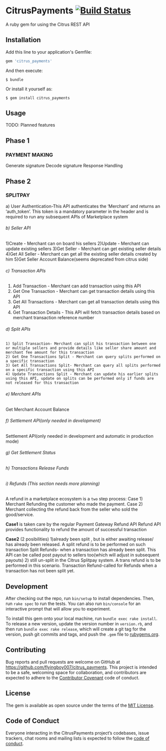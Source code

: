 # CitrusPayments [![Build Status](https://travis-ci.org/flyingboy007/citrus_payments.svg?branch=master)](https://travis-ci.org/flyingboy007/citrus_payments)

A ruby gem for using the Citrus REST API

## Installation

Add this line to your application's Gemfile:

```ruby
gem 'citrus_payments'
```

And then execute:

    $ bundle

Or install it yourself as:

    $ gem install citrus_payments

## Usage

TODO: Planned features

## Phase 1
### PAYMENT MAKING
  Generate signature
  Decode signature
  Response Handling

## Phase 2
### SPLITPAY
  a) User Authentication-This API authenticates the ‘Merchant’ and returns an ‘auth_token’. This token is a mandatory parameter in the header and is required to run any subsequent APIs of Marketplace system
######  b) Seller API 
   1)Create - Merchant can on board his sellers
    2)Update  - Merchant can update existing sellers
    3)Get Seller - Merchant can get existing seller details
    4)Get All Seller - Merchant can get all the existing seller details created by him 
    5)Get Seller Account Balance(seems deprecated from citrus side)
######  c) Transaction APIs
 
   1) Add Transaction - Merchant can add transaction using this API
   2) Get One Transaction - Merchant can get transaction details using this API
   3) Get All Transactions - Merchant can get all transaction details using this API
   4) Get Transaction Details - This API will fetch transaction details based on merchant transaction reference number
###### d) Split APIs 
    1) Split Transaction- Merchant can split his transaction between one or multiple sellers and provide details like seller share amount and merchant fee amount for this transaction
    2) Get One Transactions Split - Merchant can query splits performed on a specific transaction
    3) Get All Transactions Split- Merchant can query all splits performed on a specific transaction using this API
    4) Update Transactions Split - Merchant can update his earlier splits using this API, update on splits can be performed only if funds are not released for this transaction
######  e) Merchant APIs
  Get Merchant Account Balance
  
###### f) Settlement API(only needed in development) 

Settlement API(only needed in development and automatic in production mode)
######  g) Get Settlement Status 
######  h) Transactions Release Funds

###### i) Refunds (This section needs more planning)
A refund in a marketplace ecosystem is a `two` step process:
 Case 1) Merchant Refunding the customer who made the payment.
 Case 2) Merchant collecting the refund back from the seller who sold the good/service.
 
 **Case1** is taken care by the regular Payment Gateway Refund API
   Refund API provides functionality to refund the amount of successful transaction
   
 **Case2** (2 posibilities)
  1)already been split , but is either awaiting release/ has already been released.
     A split refund is to be performed on such transaction
      Split Refunds- when a transaction has already been split. This API can be called post payout to sellers too(which will adjust in subsequent payouts)
  2) still un-split in the Citrus Splitpay system.
     A trans refund is to be performed in this scenario. 
      Transaction Refund-called for Refunds when a transaction has not been split yet.



## Development

After checking out the repo, run `bin/setup` to install dependencies. Then, run `rake spec` to run the tests. You can also run `bin/console` for an interactive prompt that will allow you to experiment.

To install this gem onto your local machine, run `bundle exec rake install`. To release a new version, update the version number in `version.rb`, and then run `bundle exec rake release`, which will create a git tag for the version, push git commits and tags, and push the `.gem` file to [rubygems.org](https://rubygems.org).

## Contributing

Bug reports and pull requests are welcome on GitHub at https://github.com/flyingboy007/citrus_payments. This project is intended to be a safe, welcoming space for collaboration, and contributors are expected to adhere to the [Contributor Covenant](http://contributor-covenant.org) code of conduct.

## License

The gem is available as open source under the terms of the [MIT License](http://opensource.org/licenses/MIT).

## Code of Conduct

Everyone interacting in the CitrusPayments project’s codebases, issue trackers, chat rooms and mailing lists is expected to follow the [code of conduct](https://github.com/flyingboy007/citrus_payments/blob/master/CODE_OF_CONDUCT.md).
